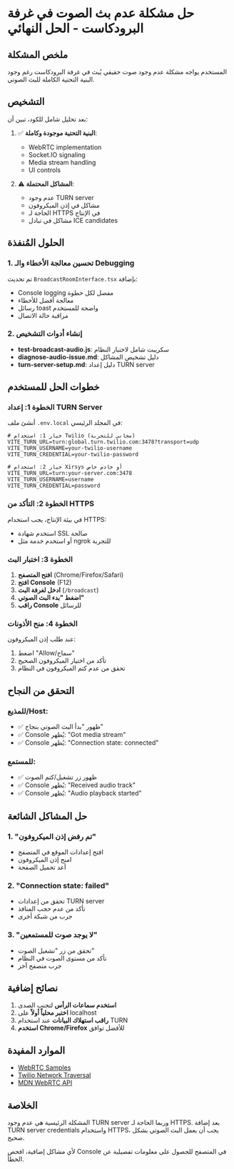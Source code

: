 # حل مشكلة عدم بث الصوت في غرفة البرودكاست - الحل النهائي

## ملخص المشكلة

المستخدم يواجه مشكلة عدم وجود صوت حقيقي يُبث في غرفة البرودكاست رغم وجود البنية التحتية الكاملة للبث الصوتي.

## التشخيص

بعد تحليل شامل للكود، تبين أن:

1. ✅ **البنية التحتية موجودة وكاملة**:
   - WebRTC implementation
   - Socket.IO signaling
   - Media stream handling
   - UI controls

2. ⚠️ **المشاكل المحتملة**:
   - عدم وجود TURN server
   - مشاكل في إذن الميكروفون
   - الحاجة لـ HTTPS في الإنتاج
   - مشاكل في تبادل ICE candidates

## الحلول المُنفذة

### 1. تحسين معالجة الأخطاء والـ Debugging

تم تحديث `BroadcastRoomInterface.tsx` بإضافة:

- Console logging مفصل لكل خطوة
- معالجة أفضل للأخطاء
- رسائل toast واضحة للمستخدم
- مراقبة حالة الاتصال

### 2. إنشاء أدوات التشخيص

- **test-broadcast-audio.js**: سكريبت شامل لاختبار النظام
- **diagnose-audio-issue.md**: دليل تشخيص المشاكل
- **turn-server-setup.md**: دليل إعداد TURN server

## خطوات الحل للمستخدم

### الخطوة 1: إعداد TURN Server

أنشئ ملف `.env.local` في المجلد الرئيسي:

```env
# خيار 1: استخدام Twilio (مجاني للتجربة)
VITE_TURN_URL=turn:global.turn.twilio.com:3478?transport=udp
VITE_TURN_USERNAME=your-twilio-username
VITE_TURN_CREDENTIAL=your-twilio-password

# خيار 2: استخدام Xirsys أو خادم خاص
VITE_TURN_URL=turn:your-server.com:3478
VITE_TURN_USERNAME=username
VITE_TURN_CREDENTIAL=password
```

### الخطوة 2: التأكد من HTTPS

في بيئة الإنتاج، يجب استخدام HTTPS:

- استخدم شهادة SSL صالحة
- أو استخدم خدمة مثل ngrok للتجربة

### الخطوة 3: اختبار البث

1. **افتح المتصفح** (Chrome/Firefox/Safari)
2. **افتح Console** (F12)
3. **ادخل لغرفة البث** (`/broadcast`)
4. **اضغط "بدء البث الصوتي"**
5. **راقب Console** للرسائل

### الخطوة 4: منح الأذونات

عند طلب إذن الميكروفون:

1. اضغط "Allow/سماح"
2. تأكد من اختيار الميكروفون الصحيح
3. تحقق من عدم كتم الميكروفون في النظام

## التحقق من النجاح

### للمذيع/Host:

- ✅ ظهور "بدأ البث الصوتي بنجاح"
- ✅ Console يُظهر: "Got media stream"
- ✅ Console يُظهر: "Connection state: connected"

### للمستمع:

- ✅ ظهور زر تشغيل/كتم الصوت
- ✅ Console يُظهر: "Received audio track"
- ✅ Console يُظهر: "Audio playback started"

## حل المشاكل الشائعة

### 1. "تم رفض إذن الميكروفون"

- افتح إعدادات الموقع في المتصفح
- امنح إذن الميكروفون
- أعد تحميل الصفحة

### 2. "Connection state: failed"

- تحقق من إعدادات TURN server
- تأكد من عدم حجب المنافذ
- جرب من شبكة أخرى

### 3. "لا يوجد صوت للمستمعين"

- تحقق من زر "تشغيل الصوت"
- تأكد من مستوى الصوت في النظام
- جرب متصفح آخر

## نصائح إضافية

1. **استخدم سماعات الرأس** لتجنب الصدى
2. **اختبر محلياً أولاً** على localhost
3. **راقب استهلاك البيانات** عند استخدام TURN
4. **استخدم Chrome/Firefox** للأفضل توافق

## الموارد المفيدة

- [WebRTC Samples](https://webrtc.github.io/samples/)
- [Twilio Network Traversal](https://www.twilio.com/docs/stun-turn)
- [MDN WebRTC API](https://developer.mozilla.org/en-US/docs/Web/API/WebRTC_API)

## الخلاصة

المشكلة الرئيسية هي عدم وجود TURN server وربما الحاجة لـ HTTPS. بعد إضافة TURN server credentials واستخدام HTTPS، يجب أن يعمل البث الصوتي بشكل صحيح.

لأي مشاكل إضافية، افحص Console في المتصفح للحصول على معلومات تفصيلية عن الخطأ.
